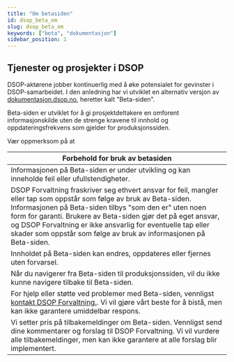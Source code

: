 ```yaml
---
title: "Om betasiden"
id: dsop_beta_om
slug: dsop_beta_om
keywords: ["beta", "dokumentasjon"]
sidebar_position: 1
---
```


## Tjenester og prosjekter i DSOP
DSOP-aktørene jobber kontinuerlig med å øke potensialet for gevinster i DSOP-samarbeidet. I den anledning har vi utviklet en alternativ versjon av [dokumentasjon.dsop.no](/), heretter kalt "Beta-siden".

Beta-siden er utviklet for å gi prosjektdeltakere en omforent informasjonskilde uten de strenge kravene til innhold og oppdateringsfrekvens som gjelder for produksjonssiden.

Vær oppmerksom på at 

| Forbehold for bruk av betasiden |
|--|
| Informasjonen på Beta-siden er under utvikling og kan inneholde feil eller ufullstendigheter. |
| DSOP Forvaltning fraskriver seg ethvert ansvar for feil, mangler eller tap som oppstår som følge av bruk av Beta-siden. Informasjonen på Beta-siden tilbys "som den er" uten noen form for garanti. Brukere av Beta-siden gjør det på eget ansvar, og DSOP Forvaltning er ikke ansvarlig for eventuelle tap eller skader som oppstår som følge av bruk av informasjonen på Beta-siden. |
| Innholdet på Beta-siden kan endres, oppdateres eller fjernes uten forvarsel. |
| Når du navigerer fra Beta-siden til produksjonssiden, vil du ikke kunne navigere tilbake til Beta-siden. |
| For hjelp eller støtte ved problemer med Beta-siden, vennligst [kontakt DSOP Forvaltning.](https:/online3.superoffice.com/Cust28770/CS/scripts/customer.fcgi). Vi vil gjøre vårt beste for å bistå, men kan ikke garantere umiddelbar respons. |
| Vi setter pris på tilbakemeldinger om Beta-siden. Vennligst send dine kommentarer og forslag til DSOP Forvaltning. Vi vil vurdere alle tilbakemeldinger, men kan ikke garantere at alle forslag blir implementert. |